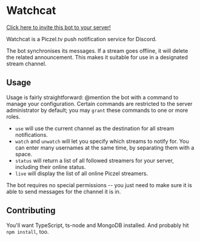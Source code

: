 # Watchcat

[Click here to invite this bot to your server!](https://discordapp.com/api/oauth2/authorize?client_id=692685101901021234&permissions=2048&scope=bot)

Watchcat is a Piczel.tv push notification service for Discord.

The bot synchronises its messages. If a stream goes offline, it will delete the related announcement. This makes it suitable for use in a designated stream channel.

## Usage

Usage is fairly straightforward: @mention the bot with a command to manage your configuration. Certain commands are restricted to the server administrator by default; you may `grant` these commands to one or more roles.  

* `use` will use the current channel as the destination for all stream notifications.
* `watch` and `unwatch` will let you specify which streams to notify for. You can enter many usernames at the same time, by separating them with a space.
* `status` will return a list of all followed streamers for your server, including their online status.
* `live` will display the list of all online Piczel streamers.

The bot requires no special permissions -- you just need to make sure it is able to send messages for the channel it is in.

## Contributing

You'll want TypeScript, ts-node and MongoDB installed. And probably hit `npm install`, too.
